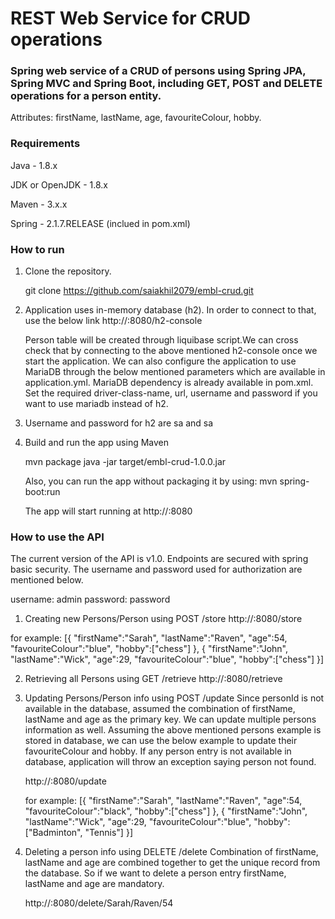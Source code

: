 # REST Web Service for CRUD operations

### Spring web service of a CRUD of persons using Spring JPA, Spring MVC and Spring Boot, including GET, POST and DELETE operations for a person entity.

Attributes: firstName, lastName, age, favouriteColour, hobby.

### Requirements

Java - 1.8.x

JDK or OpenJDK - 1.8.x

Maven - 3.x.x

Spring - 2.1.7.RELEASE (inclued in pom.xml)

### How to run
1) Clone the repository.

   git clone https://github.com/saiakhil2079/embl-crud.git

2) Application uses in-memory database (h2). In order to connect to that, use the below link 
   http://<hostname>:8080/h2-console

   Person table will be created through liquibase script.We can cross check that by connecting to the above mentioned h2-console once we start the application. 
   We can also configure the application to use MariaDB through the below mentioned parameters which are available in application.yml. MariaDB dependency is already available in pom.xml.
   Set the required driver-class-name, url, username and password if you want to use mariadb instead of h2.

3) Username and password for h2 are sa and sa

4) Build and run the app using Maven

   mvn package
   java -jar target/embl-crud-1.0.0.jar
   
   Also, you can run the app without packaging it by using: mvn spring-boot:run
   
   The app will start running at http://<hostname>:8080

### How to use the API
The current version of the API is v1.0. Endpoints are secured with spring basic security. The username and password used for authorization are mentioned below.

username: admin
password: password

1) Creating new Persons/Person using POST /store 
   http://<hostname>:8080/store

for example: [{
           "firstName":"Sarah",
           "lastName":"Raven",
           "age":54,
           "favouriteColour":"blue",
           "hobby":["chess"]
         },
		 {
           "firstName":"John",
           "lastName":"Wick",
           "age":29,
           "favouriteColour":"blue",
           "hobby":["chess"]
         }]

2) Retrieving all Persons using GET /retrieve
   http://<hostname>:8080/retrieve

3) Updating Persons/Person info using POST /update 
   Since personId is not available in the database, assumed the combination of firstName, lastName and age as the primary key. We can update multiple persons information as well.
   Assuming the above mentioned persons example is stored in database, we can use the below example to update their favouriteColour and hobby.
   If any person entry is not available in database, application will throw an exception saying person not found.
   
   http://<hostname>:8080/update
   
   for example: [{
           "firstName":"Sarah",
           "lastName":"Raven",
           "age":54,
           "favouriteColour":"black",
           "hobby":["chess"]
         },
		 {
           "firstName":"John",
           "lastName":"Wick",
           "age":29,
           "favouriteColour":"blue",
           "hobby":["Badminton", "Tennis"]
         }]

4) Deleting a person info using DELETE /delete 
   Combination of firstName, lastName and age are combined together to get the unique record from the database.
   So if we want to delete a person entry firstName, lastName and age are mandatory. 
   
   http://<hostname>:8080/delete/Sarah/Raven/54
